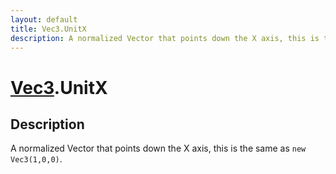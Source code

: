 ```yaml
---
layout: default
title: Vec3.UnitX
description: A normalized Vector that points down the X axis, this is the same as new Vec3(1,0,0).
---
```

# [Vec3]({{site.url}}/Pages/Reference/Vec3.html).UnitX

## Description
A normalized Vector that points down the X axis, this is
the same as `new Vec3(1,0,0)`.

